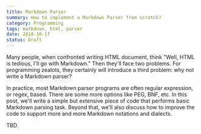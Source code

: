 ```yaml
---
title: Markdown Parser
summary: How to implement a Markdown Parser from scratch?
category: Programming
tags: markdown, html, parser
date: 2018-10-17
status: Draft
---
```


Many people, when confronted writing HTML document, think "Well, HTML is tedious, I'll go with Markdown." Then they'll face two problems. For programming zealots, they certainly will introduce a third problem: why not write a Markdown parser?

In practice, most Markdown parser programs are often regular expression, or regex, based. There are some more options like PEG, BNF, etc. In this post, we'll write a simple but extensive piece of code that performs basic Markdown parsing task. Beyond that, we'll also discuss how to improve the code to support more and more Markdown notations and dialects.

TBD
